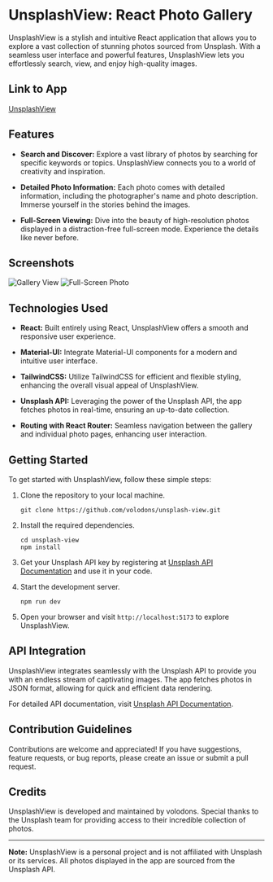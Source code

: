 # UnsplashView: React Photo Gallery

UnsplashView is a stylish and intuitive React application that allows you to explore a vast collection of stunning photos sourced from Unsplash. With a seamless user interface and powerful features, UnsplashView lets you effortlessly search, view, and enjoy high-quality images.

## Link to App

[UnsplashView](https://volodons.github.io/unsplash-view/)

## Features

- **Search and Discover:** Explore a vast library of photos by searching for specific keywords or topics. UnsplashView connects you to a world of creativity and inspiration.

- **Detailed Photo Information:** Each photo comes with detailed information, including the photographer's name and photo description. Immerse yourself in the stories behind the images.

- **Full-Screen Viewing:** Dive into the beauty of high-resolution photos displayed in a distraction-free full-screen mode. Experience the details like never before.

## Screenshots

![Gallery View](https://imgur.com/a/KpdlWcP) ![Full-Screen Photo](https://imgur.com/a/JDJEeyZ)

## Technologies Used

- **React:** Built entirely using React, UnsplashView offers a smooth and responsive user experience.

- **Material-UI:** Integrate Material-UI components for a modern and intuitive user interface.

- **TailwindCSS:** Utilize TailwindCSS for efficient and flexible styling, enhancing the overall visual appeal of UnsplashView.

- **Unsplash API:** Leveraging the power of the Unsplash API, the app fetches photos in real-time, ensuring an up-to-date collection.

- **Routing with React Router:** Seamless navigation between the gallery and individual photo pages, enhancing user interaction.

## Getting Started

To get started with UnsplashView, follow these simple steps:

1. Clone the repository to your local machine.

   ```
   git clone https://github.com/volodons/unsplash-view.git
   ```

2. Install the required dependencies.

   ```
   cd unsplash-view
   npm install
   ```

3. Get your Unsplash API key by registering at [Unsplash API Documentation](https://unsplash.com/documentation) and use it in your code.

4. Start the development server.

   ```
   npm run dev
   ```

5. Open your browser and visit `http://localhost:5173` to explore UnsplashView.

## API Integration

UnsplashView integrates seamlessly with the Unsplash API to provide you with an endless stream of captivating images. The app fetches photos in JSON format, allowing for quick and efficient data rendering.

For detailed API documentation, visit [Unsplash API Documentation](https://unsplash.com/documentation).

## Contribution Guidelines

Contributions are welcome and appreciated! If you have suggestions, feature requests, or bug reports, please create an issue or submit a pull request.

## Credits

UnsplashView is developed and maintained by volodons. Special thanks to the Unsplash team for providing access to their incredible collection of photos.

---

**Note:** UnsplashView is a personal project and is not affiliated with Unsplash or its services. All photos displayed in the app are sourced from the Unsplash API.
